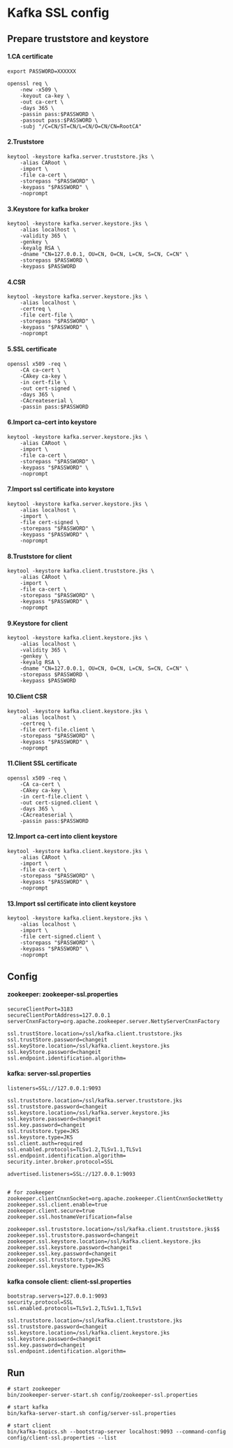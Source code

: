 # Kafka SSL config

## Prepare truststore and keystore

#### 1.CA certificate
```shell
export PASSWORD=XXXXXX

openssl req \
    -new -x509 \
    -keyout ca-key \
    -out ca-cert \
    -days 365 \
    -passin pass:$PASSWORD \
    -passout pass:$PASSWORD \
    -subj "/C=CN/ST=CN/L=CN/O=CN/CN=RootCA"
```

#### 2.Truststore
```shell
keytool -keystore kafka.server.truststore.jks \
    -alias CARoot \
    -import \
    -file ca-cert \
    -storepass "$PASSWORD" \
    -keypass "$PASSWORD" \
    -noprompt
```

#### 3.Keystore for kafka broker
```shell
keytool -keystore kafka.server.keystore.jks \
    -alias localhost \
    -validity 365 \
    -genkey \
    -keyalg RSA \
    -dname "CN=127.0.0.1, OU=CN, O=CN, L=CN, S=CN, C=CN" \
    -storepass $PASSWORD \
    -keypass $PASSWORD
```

#### 4.CSR
```shell
keytool -keystore kafka.server.keystore.jks \
    -alias localhost \
    -certreq \
    -file cert-file \
    -storepass "$PASSWORD" \
    -keypass "$PASSWORD" \
    -noprompt
```

#### 5.SSL certificate
```shell
openssl x509 -req \
    -CA ca-cert \
    -CAkey ca-key \
    -in cert-file \
    -out cert-signed \
    -days 365 \
    -CAcreateserial \
    -passin pass:$PASSWORD
```

#### 6.Import ca-cert into keystore
```shell
keytool -keystore kafka.server.keystore.jks \
    -alias CARoot \
    -import \
    -file ca-cert \
    -storepass "$PASSWORD" \
    -keypass "$PASSWORD" \
    -noprompt
```

#### 7.Import ssl certificate into keystore
```shell
keytool -keystore kafka.server.keystore.jks \
    -alias localhost \
    -import \
    -file cert-signed \
    -storepass "$PASSWORD" \
    -keypass "$PASSWORD" \
    -noprompt
```

#### 8.Truststore for client
```shell
keytool -keystore kafka.client.truststore.jks \
    -alias CARoot \
    -import \
    -file ca-cert \
    -storepass "$PASSWORD" \
    -keypass "$PASSWORD" \
    -noprompt
```

#### 9.Keystore for client
```shell
keytool -keystore kafka.client.keystore.jks \
    -alias localhost \
    -validity 365 \
    -genkey \
    -keyalg RSA \
    -dname "CN=127.0.0.1, OU=CN, O=CN, L=CN, S=CN, C=CN" \
    -storepass $PASSWORD \
    -keypass $PASSWORD
```

#### 10.Client CSR
```shell
keytool -keystore kafka.client.keystore.jks \
    -alias localhost \
    -certreq \
    -file cert-file.client \
    -storepass "$PASSWORD" \
    -keypass "$PASSWORD" \
    -noprompt
```

#### 11.Client SSL certificate
```shell
openssl x509 -req \
    -CA ca-cert \
    -CAkey ca-key \
    -in cert-file.client \
    -out cert-signed.client \
    -days 365 \
    -CAcreateserial \
    -passin pass:$PASSWORD
```

#### 12.Import ca-cert into client keystore
```shell
keytool -keystore kafka.client.keystore.jks \
    -alias CARoot \
    -import \
    -file ca-cert \
    -storepass "$PASSWORD" \
    -keypass "$PASSWORD" \
    -noprompt
```

#### 13.Import ssl certificate into client keystore
```shell
keytool -keystore kafka.client.keystore.jks \
    -alias localhost \
    -import \
    -file cert-signed.client \
    -storepass "$PASSWORD" \
    -keypass "$PASSWORD" \
    -noprompt
```



## Config

#### zookeeper: zookeeper-ssl.properties
```properties
secureClientPort=3183
secureClientPortAddress=127.0.0.1
serverCnxnFactory=org.apache.zookeeper.server.NettyServerCnxnFactory

ssl.trustStore.location=/ssl/kafka.client.truststore.jks
ssl.trustStore.password=changeit
ssl.keyStore.location=/ssl/kafka.client.keystore.jks
ssl.keyStore.password=changeit
ssl.endpoint.identification.algorithm=
```

#### kafka: server-ssl.properties
```properties
listeners=SSL://127.0.0.1:9093

ssl.truststore.location=/ssl/kafka.server.truststore.jks
ssl.truststore.password=changeit
ssl.keystore.location=/ssl/kafka.server.keystore.jks
ssl.keystore.password=changeit
ssl.key.password=changeit
ssl.truststore.type=JKS
ssl.keystore.type=JKS
ssl.client.auth=required
ssl.enabled.protocols=TLSv1.2,TLSv1.1,TLSv1
ssl.endpoint.identification.algorithm=
security.inter.broker.protocol=SSL

advertised.listeners=SSL://127.0.0.1:9093


# for zookeeper
zookeeper.clientCnxnSocket=org.apache.zookeeper.ClientCnxnSocketNetty
zookeeper.ssl.client.enable=true
zookeeper.client.secure=true
zookeeper.ssl.hostnameVerification=false

zookeeper.ssl.truststore.location=/ssl/kafka.client.truststore.jks$$
zookeeper.ssl.truststore.password=changeit
zookeeper.ssl.keystore.location=/ssl/kafka.client.keystore.jks
zookeeper.ssl.keystore.password=changeit
zookeeper.ssl.key.password=changeit
zookeeper.ssl.truststore.type=JKS
zookeeper.ssl.keystore.type=JKS
```

#### kafka console client: client-ssl.properties
```properties
bootstrap.servers=127.0.0.1:9093
security.protocol=SSL
ssl.enabled.protocols=TLSv1.2,TLSv1.1,TLSv1

ssl.truststore.location=/ssl/kafka.client.truststore.jks
ssl.truststore.password=changeit
ssl.keystore.location=/ssl/kafka.client.keystore.jks
ssl.keystore.password=changeit
ssl.key.password=changeit
ssl.endpoint.identification.algorithm=
```

## Run
```shell
# start zookeeper
bin/zookeeper-server-start.sh config/zookeeper-ssl.properties

# start kafka
bin/kafka-server-start.sh config/server-ssl.properties

# start client
bin/kafka-topics.sh --bootstrap-server localhost:9093 --command-config config/client-ssl.properties --list
```
